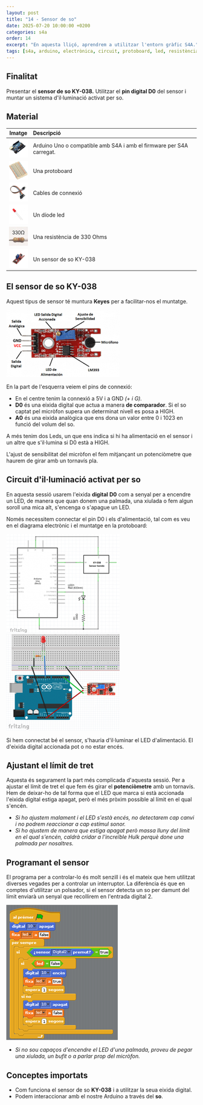 ```yaml
---
layout: post
title: "14 - Sensor de so"
date: 2025-07-20 10:00:00 +0200
categories: s4a
order: 14
excerpt: "En aquesta lliçó, aprendrem a utilitzar l'entorn gràfic S4A."
tags: [s4a, arduino, electrònica, circuit, protoboard, led, resistència, potenciòmetre]
---
```



[img1]: /assets/imatges/s4a/s4a_14_01.png "Sensor KY-038"
[img2]: /assets/imatges/s4a/s4a_14_02.png "Esquema elèctric"
[img3]: /assets/imatges/s4a/s4a_14_03.png "Muntatge"
[img4]: /assets/imatges/s4a/s4a_14_04.png "Codi s4a14"

## Finalitat

Presentar el **sensor de so KY-038.** Utilitzar el **pin digital D0** del sensor i muntar un sistema d'il·luminació activat per so.

## Material

|                               Imatge                               | Descripció                                                           |
| :----------------------------------------------------------------: | :------------------------------------------------------------------- |
|   <img src="/assets/imatges/mat/mat_unor3.png" width="50" height="50">    | Arduino Uno o compatible amb S4A i amb el firmware per S4A carregat. |
| <img src="/assets/imatges/mat/mat_protoboard.png" width="50" height="50"> | Una protoboard                                                       |
|   <img src="/assets/imatges/mat/mat_dupont.png" width="50" height="50">   | Cables de connexió                                                   |
|    <img src="/assets/imatges/mat/mat_led.png" width="50" height="50">     | Un díode led                                                         |
|  <img src="/assets/imatges/mat/mat_resis330.png" width="50" height="50">  | Una resistència de 330 Ohms                                          |
|   <img src="/assets/imatges/mat/mat_KY-038.png" width="50" height="50">   | Un sensor de so KY-038                                               |

## El sensor de so KY-038

Aquest tipus de sensor té muntura **Keyes** per a facilitar-nos el muntatge.

![Sensor KY-038][img1]

En la part de l'esquerra veiem el pins de connexió:

- En el centre tenim la connexió a 5V i a GND _(+ i G)._
- **D0** és una eixida digital que actua a manera **de comparador**. Si el so captat pel micròfon supera un determinat nivell es posa a HIGH.
- **A0** és una eixida analògica que ens dona un valor entre 0 i 1023 en funció del volum del so.

A més tenim dos Leds, un que ens indica si hi ha alimentació en el sensor i un altre que s'il·lumina si D0 està a HIGH.

L'ajust de sensibilitat del micròfon el fem mitjançant un potenciòmetre que haurem de girar amb un tornavís pla.

## Circuit d'il·luminació activat per so

En aquesta sessió usarem l'eixida **digital** **D0** com a senyal per a encendre un LED, de manera que quan donem una palmada, una xiulada o fem algun soroll una mica alt, s'encenga o s'apague un LED.

Només necessitem connectar el pin D0 i els d'alimentació, tal com es veu en el diagrama electrònic i el muntatge en la protoboard:

![Esquema elèctric][img2]
![muntatge][img3]

Si hem connectat bé el sensor, s'hauria d'il·luminar el LED d'alimentació. El d'eixida digital accionada pot o no estar encés.

## Ajustant el límit de tret

Aquesta és segurament la part més complicada d'aquesta sessió. Per a ajustar el límit de tret el que fem és girar el **potenciòmetre** amb un tornavís. Hem de deixar-ho de tal forma que el LED que marca si està accionada l'eixida digital estiga apagat, però el més pròxim possible al límit en el qual s'encén.

- _Si ho ajustem malament i el LED s'està encés, no detectarem cap canvi i no podrem reaccionar a cap estímul sonor._
- _Si ho ajustem de manera que estiga apagat però massa lluny del límit en el qual s'encén, caldrà cridar a l'increïble Hulk perquè done una palmada per nosaltres._

## Programant el sensor

El programa per a controlar-lo és molt senzill i és el mateix que hem utilitzat diverses vegades per a controlar un interruptor. La diferència és que en comptes d'utilitzar un polsador, si el sensor detecta un so per damunt del límit enviarà un senyal que recollirem en l'entrada digital 2.

![Codi s4a14][img4]

- _Si no sou capaços d'encendre el LED d'una palmada, proveu de pegar una xiulada, un bufit o a parlar prop del micròfon._

## Conceptes importats

- Com funciona el sensor de so **KY-038** i a utilitzar la seua eixida digital.
- Podem interaccionar amb el nostre Arduino a través del **so**.

